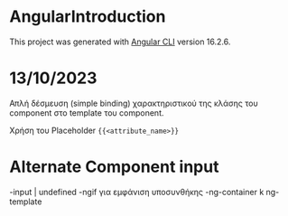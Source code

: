 # AngularIntroduction

This project was generated with [Angular CLI](https://github.com/angular/angular-cli) version 16.2.6.

# 13/10/2023

Απλή δέσμευση (simple binding) χαρακτηριστικού της κλάσης του component στο template του component.

Χρήση του Placeholder `{{<attribute_name>}}`

# Alternate Component input
-input | undefined
-ngif για εμφάνιση υποσυνθήκης
-ng-container k ng-template